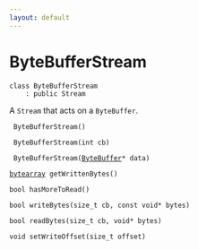 ```yaml
---
layout: default
---
```


# ByteBufferStream

```
class ByteBufferStream
    : public Stream
```


A `Stream` that acts on a `ByteBuffer`.     

    
` ByteBufferStream()`<br>

` ByteBufferStream(int cb)`<br>

` ByteBufferStream(`[`ByteBuffer`](/ref/data_group/ByteBuffer)`* data)`<br>

[`bytearray`](/ref/base_group/bytearray)` getWrittenBytes()`<br>

`bool hasMoreToRead()`<br>

`bool writeBytes(size_t cb, const void* bytes)`<br>

`bool readBytes(size_t cb, void* bytes)`<br>

`void setWriteOffset(size_t offset)`<br>


